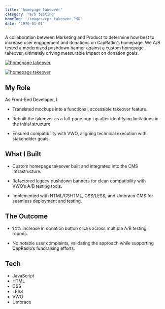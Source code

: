```yaml
---
title: 'homepage takeover'
category: 'a/b testing'
homeImg: '/images/cpr_takeover.PNG'
date: '1970-01-01'
---
```


A collaboration between Marketing and Product to determine how best to increase user engagement and donations on CapRadio’s homepage. We A/B tested a modernized pushdown banner against a custom homepage takeover, ultimately driving measurable impact on donation goals.

[![homepage takeover](/images/cpr_takeover.PNG "homepage takeover")](https://capradio.org)

<!-- Mob img intrinsic size 370x663 for proper placement & scaling -->
[![homepage takeover](/images/takeover_mob.PNG "homepage takeover")](https://capradio.org)

## My Role
As Front-End Developer, I:

- Translated mockups into a functional, accessible takeover feature.

- Rebuilt the takeover as a full-page pop-up after identifying limitations in the initial structure.

- Ensured compatibility with VWO, aligning technical execution with stakeholder goals.

## What I Built
- Custom homepage takeover built and integrated into the CMS infrastructure.

- Refactored legacy pushdown banners for clean compatibility with VWO’s A/B testing tools.

- Implemented with HTML/CSHTML, CSS/LESS, and Umbraco CMS for seamless deployment and testing.

## The Outcome
- 14% increase in donation button clicks across multiple A/B testing rounds.

- No notable user complaints, validating the approach while supporting CapRadio’s fundraising efforts.

## Tech
- JavaScript
- HTML
- CSS
- LESS
- VWO
- Umbraco
